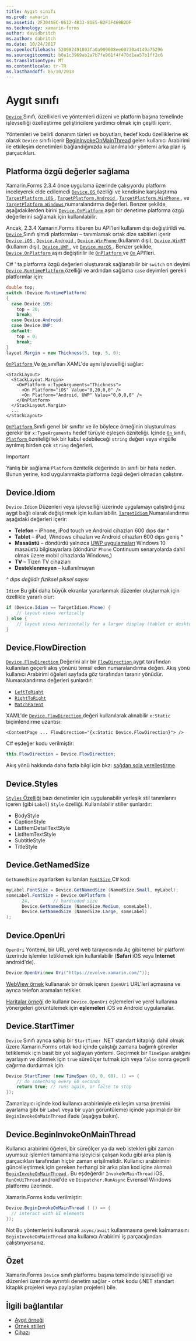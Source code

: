 ```yaml
---
title: Aygıt sınıfı
ms.prod: xamarin
ms.assetid: 2F304AEC-8612-4833-81E5-B2F3F469B2DF
ms.technology: xamarin-forms
author: davidbritch
ms.author: dabritch
ms.date: 10/24/2017
ms.openlocfilehash: 520982491803fa0a909008ee60730a4149a75296
ms.sourcegitcommit: b0a1c3969ab2a7b7fe961f4f470d1aa57b1ff2c6
ms.translationtype: MT
ms.contentlocale: tr-TR
ms.lasthandoff: 05/10/2018
---
```

# <a name="device-class"></a>Aygıt sınıfı

[ `Device` ](https://developer.xamarin.com/api/type/Xamarin.Forms.Device/) Sınıfı, özellikleri ve yöntemleri düzeni ve platform başına temelinde işlevselliği özelleştirme geliştiricilere yardımcı olmak için çeşitli içerir.

Yöntemleri ve belirli donanım türleri ve boyutları, hedef kodu özelliklerine ek olarak `Device` sınıfı içerir [BeginInvokeOnMainThread](#Device_BeginInvokeOnMainThread) gelen kullanıcı Arabirimi ile etkileşim denetimleri bağlandığınızda kullanılmalıdır yöntemi arka plan iş parçacıkları.

<a name="providing-platform-values" />

## <a name="providing-platform-specific-values"></a>Platforma özgü değerler sağlama

Xamarin.Forms 2.3.4 önce uygulama üzerinde çalışıyordu platform inceleyerek elde edilemedi [ `Device.OS` ](https://developer.xamarin.com/api/property/Xamarin.Forms.Device.OS/) özelliği ve kendisine karşılaştırma [ `TargetPlatform.iOS` ](https://developer.xamarin.com/api/field/Xamarin.Forms.TargetPlatform.iOS/), [ `TargetPlatform.Android` ](https://developer.xamarin.com/api/field/Xamarin.Forms.TargetPlatform.Android/), [ `TargetPlatform.WinPhone` ](https://developer.xamarin.com/api/field/Xamarin.Forms.TargetPlatform.WinPhone/), ve [ `TargetPlatform.Windows` ](https://developer.xamarin.com/api/field/Xamarin.Forms.TargetPlatform.Windows/) numaralandırma değerleri. Benzer şekilde, aşağıdakilerden birini [ `Device.OnPlatform` ](https://developer.xamarin.com/api/member/Xamarin.Forms.Device.OnPlatform/p/System.Action/System.Action/System.Action/System.Action/) aşırı bir denetime platforma özgü değerlerini sağlamak için kullanılabilir.

Ancak, 2.3.4 Xamarin.Forms itibaren bu API'leri kullanım dışı değiştirildi ve. [ `Device` ](https://developer.xamarin.com/api/type/Xamarin.Forms.Device/) Sınıfı şimdi platformları – tanımlamak ortak dize sabitleri içerir [ `Device.iOS` ](https://developer.xamarin.com/api/field/Xamarin.Forms.Device.iOS/), [ `Device.Android` ](https://developer.xamarin.com/api/field/Xamarin.Forms.Device.Android/), [ `Device.WinPhone` ](https://developer.xamarin.com/api/field/Xamarin.Forms.Device.WinPhone/) (kullanım dışı), [ `Device.WinRT` ](https://developer.xamarin.com/api/field/Xamarin.Forms.Device.WinRT/) (kullanım dışı), [ `Device.UWP` ](https://developer.xamarin.com/api/field/Xamarin.Forms.Device.UWP/), ve [ `Device.macOS` ](https://developer.xamarin.com/api/field/Xamarin.Forms.Device.macOS/). Benzer şekilde, [ `Device.OnPlatform` ](https://developer.xamarin.com/api/member/Xamarin.Forms.Device.OnPlatform/p/System.Action/System.Action/System.Action/System.Action/) aşırı değiştirilir ile [ `OnPlatform` ](https://developer.xamarin.com/api/type/Xamarin.Forms.OnPlatform%3CT%3E/) ve [ `On` ](https://developer.xamarin.com/api/type/Xamarin.Forms.On/) API'leri.

C# ' ta platforma özgü değerleri oluşturarak sağlanabilir bir `switch` on deyimi [ `Device.RuntimePlatform` ](https://developer.xamarin.com/api/property/Xamarin.Forms.Device.RuntimePlatform/) özelliği ve ardından sağlama `case` deyimleri gerekli platformlar için:

```csharp
double top;
switch (Device.RuntimePlatform)
{
  case Device.iOS:
    top = 20;
    break;
  case Device.Android:
  case Device.UWP:
  default:
    top = 0;
    break;
}
layout.Margin = new Thickness(5, top, 5, 0);
```

[ `OnPlatform` ](https://developer.xamarin.com/api/type/Xamarin.Forms.OnPlatform%3CT%3E/) Ve [ `On` ](https://developer.xamarin.com/api/type/Xamarin.Forms.On/) sınıfları XAML'de aynı işlevselliği sağlar:

```xaml
<StackLayout>
  <StackLayout.Margin>
    <OnPlatform x:TypeArguments="Thickness">
      <On Platform="iOS" Value="0,20,0,0" />
      <On Platform="Android, UWP" Value="0,0,0,0" />
    </OnPlatform>
  </StackLayout.Margin>
  ...
</StackLayout>
```

[ `OnPlatform` ](https://developer.xamarin.com/api/type/Xamarin.Forms.OnPlatform%3CT%3E/) Sınıfı genel bir sınıftır ve ile böylece örneğinin oluşturulması gerekir bir `x:TypeArguments` hedef türüyle eşleşen özniteliği. İçinde [ `On` ](https://developer.xamarin.com/api/type/Xamarin.Forms.On/) sınıfı, [ `Platform` ](https://developer.xamarin.com/api/property/Xamarin.Forms.On.Platform/) özniteliği tek bir kabul edebileceği `string` değeri veya virgülle ayrılmış birden çok `string` değerleri.

> [!IMPORTANT]
> Yanlış bir sağlama `Platform` öznitelik değerinde `On` sınıfı bir hata neden. Bunun yerine, kod uygulanmakta platforma özgü değeri olmadan çalıştırır.

<a name="Device_Idiom" />

## <a name="deviceidiom"></a>Device.Idiom

`Device.Idiom` Düzenleri veya işlevselliği üzerinde uygulamayı çalıştırdığınız aygıt bağlı olarak değiştirmek için kullanılabilir. [ `TargetIdiom` ](https://developer.xamarin.com/api/type/Xamarin.Forms.TargetIdiom/) Numaralandırma aşağıdaki değerleri içerir:

-  **Telefon** – iPhone, iPod touch ve Android cihazları 600 dıps dar ^
-  **Tablet** – iPad, Windows cihazları ve Android cihazları 600 dıps geniş ^
-  **Masaüstü** – döndürdü yalnızca [UWP uygulamaları](~/xamarin-forms/platform/windows/installation/index.md) Windows 10 masaüstü bilgisayarlara (döndürür `Phone` Continuum senaryolarda dahil olmak üzere mobil cihazlarda Windows,)
-  **TV** – Tizen TV cihazları
-  **Desteklenmeyen** – kullanılmayan

*^ dıps değildir fiziksel piksel sayısı*

`Idiom` Bu gibi daha büyük ekranlar yararlanmak düzenler oluşturmak için özellikle yararlı olur:

```csharp
if (Device.Idiom == TargetIdiom.Phone) {
    // layout views vertically
} else {
    // layout views horizontally for a larger display (tablet or desktop)
}
```

## <a name="deviceflowdirection"></a>Device.FlowDirection

[ `Device.FlowDirection` ](https://developer.xamarin.com/api/property/Xamarin.Forms.VisualElement.FlowDirection/) Değerini alır bir [ `FlowDirection` ](https://developer.xamarin.com/api/type/Xamarin.Forms.FlowDirection/) aygıt tarafından kullanılan geçerli akış yönünü temsil eden numaralandırma değeri. Akış yönü kullanıcı Arabirimi öğeleri sayfada göz tarafından taranır yönüdür. Numaralandırma değerleri şunlardır:

- [`LeftToRight`](https://developer.xamarin.com/api/field/Xamarin.Forms.FlowDirection.LeftToRight/)
- [`RightToRight`](https://developer.xamarin.com/api/field/Xamarin.Forms.FlowDirection.RightToLeft/)
- [`MatchParent`](https://developer.xamarin.com/api/field/Xamarin.Forms.FlowDirection.MatchParent/)

XAML'de [ `Device.FlowDirection` ](https://developer.xamarin.com/api/property/Xamarin.Forms.VisualElement.FlowDirection/) değeri kullanılarak alınabilir `x:Static` biçimlendirme uzantısı:

```xaml
<ContentPage ... FlowDirection="{x:Static Device.FlowDirection}"> />
```

C# eşdeğer kodu verilmiştir:

```csharp
this.FlowDirection = Device.FlowDirection;
```

Akış yönü hakkında daha fazla bilgi için bkz: [sağdan sola yerelleştirme](~/xamarin-forms/app-fundamentals/localization/right-to-left.md).

<a name="Device_Styles" />

## <a name="devicestyles"></a>Device.Styles

[ `Styles` Özelliği](~/xamarin-forms/user-interface/styles/index.md) bazı denetimler için uygulanabilir yerleşik stil tanımlarını içeren (gibi `Label`) `Style` özelliği. Kullanılabilir stiller şunlardır:

* BodyStyle
* CaptionStyle
* ListItemDetailTextStyle
* ListItemTextStyle
* SubtitleStyle
* TitleStyle

<a name="Device_GetNamedSize" />

## <a name="devicegetnamedsize"></a>Device.GetNamedSize

`GetNamedSize` ayarlarken kullanılan [ `FontSize` ](~/xamarin-forms/user-interface/text/fonts.md) C# kod:

```csharp
myLabel.FontSize = Device.GetNamedSize (NamedSize.Small, myLabel);
someLabel.FontSize = Device.OnPlatform (
      24,         // hardcoded size
      Device.GetNamedSize (NamedSize.Medium, someLabel),
      Device.GetNamedSize (NamedSize.Large, someLabel)
);
```

<a name="Device_OpenUri" />

## <a name="deviceopenuri"></a>Device.OpenUri

`OpenUri` Yöntemi, bir URL yerel web tarayıcısında Aç gibi temel bir platform üzerinde işlemler tetiklemek için kullanılabilir (**Safari** iOS veya **Internet** android'de).

```csharp
Device.OpenUri(new Uri("https://evolve.xamarin.com/"));
```

[WebView örnek](https://github.com/xamarin/xamarin-forms-samples/blob/master/WorkingWithWebview/WorkingWithWebview/WebAppPage.cs) kullanarak bir örnek içeren `OpenUri` URL'leri açmasına ve ayrıca telefon aramaları tetikler.

[Haritalar örneği](https://github.com/xamarin/xamarin-forms-samples/blob/master/WorkingWithMaps/WorkingWithMaps/MapAppPage.cs) de kullanır `Device.OpenUri` eşlemeleri ve yerel kullanma yönergeleri görüntülemek için **eşlemeleri** iOS ve Android uygulamalar.

<a name="Device_StartTimer" />

## <a name="devicestarttimer"></a>Device.StartTimer

`Device` Sınıfı ayrıca sahip bir `StartTimer` .NET standart kitaplığı dahil olmak üzere Xamarin.Forms ortak kod içinde çalıştığı zamana bağımlı görevler tetiklemek için basit bir yol sağlayan yöntemi. Geçirmek bir `TimeSpan` aralığını ayarlayın ve dönmek için `true` süreölçer tutmak için veya `false` sonra geçerli çağırma durdurmak için.

```csharp
Device.StartTimer (new TimeSpan (0, 0, 60), () => {
    // do something every 60 seconds
    return true; // runs again, or false to stop
});
```

Zamanlayıcı içinde kod kullanıcı arabirimiyle etkileşim varsa (metnini ayarlama gibi bir `Label` veya bir uyarı görüntüleme) içinde yapılmalıdır bir `BeginInvokeOnMainThread` ifade (aşağıya bakın).

<a name="Device_BeginInvokeOnMainThread" />

## <a name="devicebegininvokeonmainthread"></a>Device.BeginInvokeOnMainThread

Kullanıcı arabirimi öğeleri, bir süreölçer ya da web istekleri gibi zaman uyumsuz işlemleri tamamlama işleyicisi çalışan kodu gibi arka plan iş parçacıkları tarafından hiçbir zaman erişilmelidir. Kullanıcı arabirimini güncelleştirmek için gereken herhangi bir arka plan kod içine alınmalı [ `BeginInvokeOnMainThread` ](https://developer.xamarin.com/api/member/Xamarin.Forms.Device.BeginInvokeOnMainThread/p/System.Action/). Bu eşdeğerdir `InvokeOnMainThread` iOS, `RunOnUiThread` android'de ve `Dispatcher.RunAsync` Evrensel Windows platformu üzerinde.

Xamarin.Forms kodu verilmiştir:

```csharp
Device.BeginInvokeOnMainThread ( () => {
  // interact with UI elements
});
```

Not Bu yöntemlerini kullanarak `async/await` kullanmasına gerek kalmamasını `BeginInvokeOnMainThread` ana kullanıcı Arabirimi iş parçacığından çalıştırıyorsanız.

## <a name="summary"></a>Özet

Xamarin.Forms `Device` sınıfı platformu başına temelinde işlevselliği ve düzenleri üzerinde ayrıntılı denetim sağlar - ortak kodu (.NET standart kitaplık projeleri veya paylaşılan projeleri) bile.


## <a name="related-links"></a>İlgili bağlantılar

- [Aygıt örneği](https://developer.xamarin.com/samples/xamarin-forms/WorkingWithDevice/)
- [Örnek stilleri](https://developer.xamarin.com/samples/xamarin-forms/WorkingWithStyles/)
- [Cihazı](https://developer.xamarin.com/api/type/Xamarin.Forms.Device/)
